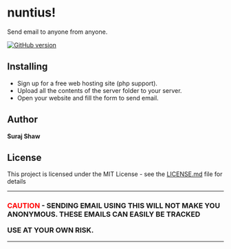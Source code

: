 # nuntius!

Send email to anyone from anyone.

<a href="https://github.com/shawsuraj/nuntius/releases">
    <img title="GitHub version" src="https://img.shields.io/badge/Version-v1.1.0-brightgreen" >
</a>

## Installing

- Sign up for a free web hosting site (php support).
- Upload all the contents of the server folder to your server.
- Open your website and fill the form to send email.

## Author

**Suraj Shaw**

## License

This project is licensed under the MIT License - see the [LICENSE.md](LICENSE) file for details

---

<h3> <span style="color:red">CAUTION</span> - SENDING EMAIL USING THIS WILL NOT MAKE YOU ANONYMOUS. THESE EMAILS CAN EASILY BE TRACKED

USE AT YOUR OWN RISK.
</h3>

---
